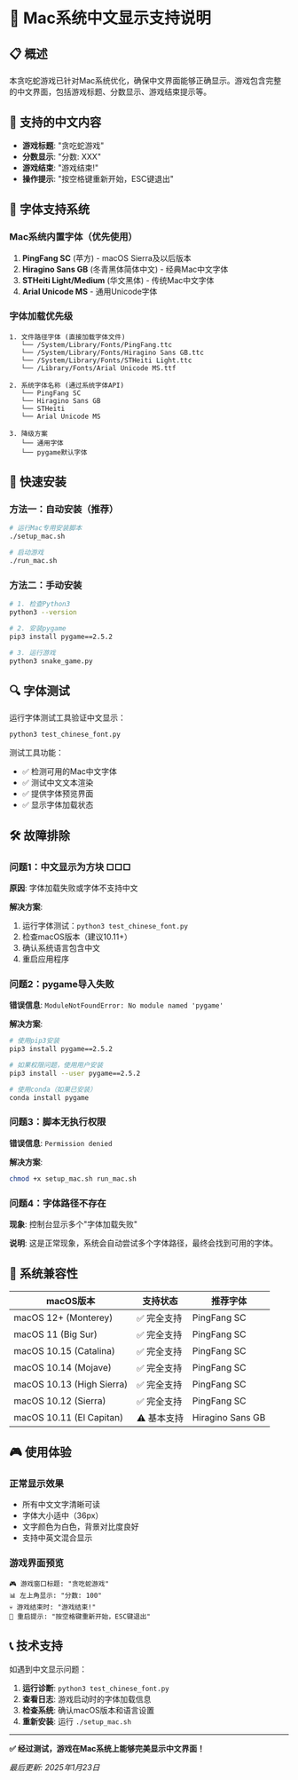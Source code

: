 # 🍎 Mac系统中文显示支持说明

## 📋 概述

本贪吃蛇游戏已针对Mac系统优化，确保中文界面能够正确显示。游戏包含完整的中文界面，包括游戏标题、分数显示、游戏结束提示等。

## 🎯 支持的中文内容

- **游戏标题**: "贪吃蛇游戏"
- **分数显示**: "分数: XXX"  
- **游戏结束**: "游戏结束!"
- **操作提示**: "按空格键重新开始，ESC键退出"

## 🔧 字体支持系统

### Mac系统内置字体（优先使用）
1. **PingFang SC** (苹方) - macOS Sierra及以后版本
2. **Hiragino Sans GB** (冬青黑体简体中文) - 经典Mac中文字体
3. **STHeiti Light/Medium** (华文黑体) - 传统Mac中文字体
4. **Arial Unicode MS** - 通用Unicode字体

### 字体加载优先级
```
1. 文件路径字体 (直接加载字体文件)
   └── /System/Library/Fonts/PingFang.ttc
   └── /System/Library/Fonts/Hiragino Sans GB.ttc
   └── /System/Library/Fonts/STHeiti Light.ttc
   └── /Library/Fonts/Arial Unicode MS.ttf

2. 系统字体名称 (通过系统字体API)
   └── PingFang SC
   └── Hiragino Sans GB  
   └── STHeiti
   └── Arial Unicode MS

3. 降级方案
   └── 通用字体
   └── pygame默认字体
```

## 🚀 快速安装

### 方法一：自动安装（推荐）
```bash
# 运行Mac专用安装脚本
./setup_mac.sh

# 启动游戏
./run_mac.sh
```

### 方法二：手动安装
```bash
# 1. 检查Python3
python3 --version

# 2. 安装pygame
pip3 install pygame==2.5.2

# 3. 运行游戏
python3 snake_game.py
```

## 🔍 字体测试

运行字体测试工具验证中文显示：

```bash
python3 test_chinese_font.py
```

测试工具功能：
- ✅ 检测可用的Mac中文字体
- ✅ 测试中文文本渲染
- ✅ 提供字体预览界面
- ✅ 显示字体加载状态

## 🛠️ 故障排除

### 问题1：中文显示为方块 □□□
**原因**: 字体加载失败或字体不支持中文

**解决方案**:
1. 运行字体测试：`python3 test_chinese_font.py`
2. 检查macOS版本（建议10.11+）
3. 确认系统语言包含中文
4. 重启应用程序

### 问题2：pygame导入失败
**错误信息**: `ModuleNotFoundError: No module named 'pygame'`

**解决方案**:
```bash
# 使用pip3安装
pip3 install pygame==2.5.2

# 如果权限问题，使用用户安装
pip3 install --user pygame==2.5.2

# 使用conda（如果已安装）
conda install pygame
```

### 问题3：脚本无执行权限
**错误信息**: `Permission denied`

**解决方案**:
```bash
chmod +x setup_mac.sh run_mac.sh
```

### 问题4：字体路径不存在
**现象**: 控制台显示多个"字体加载失败"

**说明**: 这是正常现象，系统会自动尝试多个字体路径，最终会找到可用的字体。

## 📱 系统兼容性

| macOS版本 | 支持状态 | 推荐字体 |
|-----------|----------|----------|
| macOS 12+ (Monterey) | ✅ 完全支持 | PingFang SC |
| macOS 11 (Big Sur) | ✅ 完全支持 | PingFang SC |
| macOS 10.15 (Catalina) | ✅ 完全支持 | PingFang SC |
| macOS 10.14 (Mojave) | ✅ 完全支持 | PingFang SC |
| macOS 10.13 (High Sierra) | ✅ 完全支持 | PingFang SC |
| macOS 10.12 (Sierra) | ✅ 完全支持 | PingFang SC |
| macOS 10.11 (El Capitan) | ⚠️ 基本支持 | Hiragino Sans GB |

## 🎮 使用体验

### 正常显示效果
- 所有中文文字清晰可读
- 字体大小适中（36px）
- 文字颜色为白色，背景对比度良好
- 支持中英文混合显示

### 游戏界面预览
```
🎮 游戏窗口标题: "贪吃蛇游戏"
📊 左上角显示: "分数: 100"
💀 游戏结束时: "游戏结束!"
🔄 重启提示: "按空格键重新开始，ESC键退出"
```

## 📞 技术支持

如遇到中文显示问题：

1. **运行诊断**: `python3 test_chinese_font.py`
2. **查看日志**: 游戏启动时的字体加载信息
3. **检查系统**: 确认macOS版本和语言设置
4. **重新安装**: 运行 `./setup_mac.sh`

---

**✅ 经过测试，游戏在Mac系统上能够完美显示中文界面！**

*最后更新: 2025年1月23日*